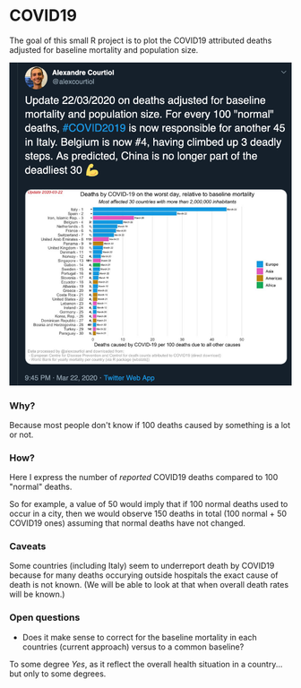 
# COVID19

<!-- badges: start -->
<!-- badges: end -->

The goal of this small R project is to plot the COVID19 attributed deaths adjusted for baseline mortality and population size.

![ontwitter](image/twitter_snap.png)

### Why?

Because most people don't know if 100 deaths caused by something is a lot or not.

### How?

Here I express the number of _reported_ COVID19 deaths compared to 100 "normal" deaths.

So for example, a value of 50 would imply that if 100 normal deaths used to occur in a city, then we would observe 150 deaths in total (100 normal + 50 COVID19 ones) assuming that normal deaths have not changed.

### Caveats

Some countries (including Italy) seem to underreport death by COVID19 because for many deaths occurying outside hospitals the exact cause of death is not known. (We will be able to look at that when overall death rates will be known.)

### Open questions

- Does it make sense to correct for the baseline mortality in each countries (current approach) versus to a common baseline?

To some degree _Yes_, as it reflect the overall health situation in a country... but only to some degrees.



